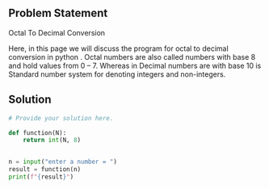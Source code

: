 ## Problem Statement 

Octal To Decimal Conversion

Here, in this page we will discuss the program for octal to decimal conversion in python . Octal numbers are also called numbers with base 8 and hold values from 0 – 7. Whereas in Decimal numbers are with base 10 is Standard number system for denoting integers and non-integers. 

## Solution

```python
# Provide your solution here.

def function(N):
    return int(N, 8)


n = input("enter a number = ")
result = function(n)
print(f"{result}")
